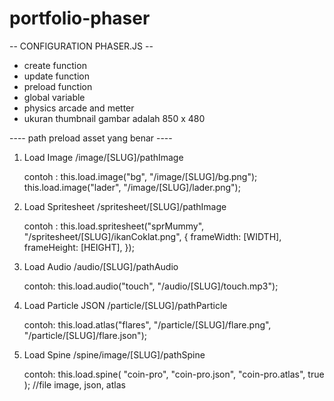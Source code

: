 # portfolio-phaser

-- CONFIGURATION PHASER.JS --

- create function
- update function
- preload function
- global variable
- physics arcade and metter
- ukuran thumbnail gambar adalah 850 x 480

---- path preload asset yang benar ----

1. Load Image
   /image/[SLUG]/pathImage

   contoh :
   this.load.image("bg", "/image/[SLUG]/bg.png");
   this.load.image("lader", "/image/[SLUG]/lader.png");

2. Load Spritesheet
   /spritesheet/[SLUG]/pathImage

   contoh :
   this.load.spritesheet("sprMummy", "/spritesheet/[SLUG]/ikanCoklat.png", {
   frameWidth: [WIDTH],
   frameHeight: [HEIGHT],
   });

3. Load Audio
   /audio/[SLUG]/pathAudio

   contoh:
   this.load.audio("touch", "/audio/[SLUG]/touch.mp3");

4. Load Particle JSON
   /particle/[SLUG]/pathParticle

   contoh:
   this.load.atlas("flares", "/particle/[SLUG]/flare.png", "/particle/[SLUG]/flare.json");

5. Load Spine
   /spine/image/[SLUG]/pathSpine

   contoh:
   this.load.spine(
      "coin-pro",
      "coin-pro.json",
      "coin-pro.atlas",
      true
   ); //file image, json, atlas
